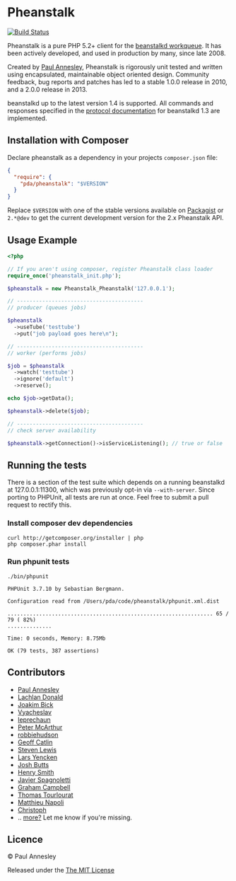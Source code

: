 Pheanstalk
==========

[![Build Status](https://travis-ci.org/pda/pheanstalk.png?branch=master)](https://travis-ci.org/pda/pheanstalk)

Pheanstalk is a pure PHP 5.2+ client for the [beanstalkd workqueue][1].  It has
been actively developed, and used in production by many, since late 2008.

Created by [Paul Annesley][2], Pheanstalk is rigorously unit tested and written
using encapsulated, maintainable object oriented design.  Community feedback,
bug reports and patches has led to a stable 1.0.0 release in 2010, and a 2.0.0
release in 2013.

beanstalkd up to the latest version 1.4 is supported.  All commands and
responses specified in the [protocol documentation][3] for beanstalkd 1.3 are
implemented.

  [1]: http://xph.us/software/beanstalkd/
  [2]: http://paul.annesley.cc/
  [3]: http://github.com/kr/beanstalkd/tree/v1.3/doc/protocol.txt?raw=true

Installation with Composer
-------------

Declare pheanstalk as a dependency in your projects `composer.json` file:

``` json
{
  "require": {
    "pda/pheanstalk": "$VERSION"
  }
}
```

Replace `$VERSION` with one of the stable versions available on
[Packagist](https://packagist.org/packages/pda/pheanstalk) or `2.*@dev` to get
the current development version for the 2.x Pheanstalk API.

Usage Example
-------------

```php
<?php

// If you aren't using composer, register Pheanstalk class loader
require_once('pheanstalk_init.php');

$pheanstalk = new Pheanstalk_Pheanstalk('127.0.0.1');

// ----------------------------------------
// producer (queues jobs)

$pheanstalk
  ->useTube('testtube')
  ->put("job payload goes here\n");

// ----------------------------------------
// worker (performs jobs)

$job = $pheanstalk
  ->watch('testtube')
  ->ignore('default')
  ->reserve();

echo $job->getData();

$pheanstalk->delete($job);

// ----------------------------------------
// check server availability

$pheanstalk->getConnection()->isServiceListening(); // true or false

```


Running the tests
-----------------

There is a section of the test suite which depends on a running beanstalkd
at 127.0.0.1:11300, which was previously opt-in via `--with-server`.
Since porting to PHPUnit, all tests are run at once. Feel free to submit
a pull request to rectify this.

### Install composer dev dependencies

    curl http://getcomposer.org/installer | php
    php composer.phar install

### Run phpunit tests

    ./bin/phpunit

```
PHPUnit 3.7.10 by Sebastian Bergmann.

Configuration read from /Users/pda/code/pheanstalk/phpunit.xml.dist

................................................................. 65 / 79 ( 82%)
..............

Time: 0 seconds, Memory: 8.75Mb

OK (79 tests, 387 assertions)
```


Contributors
------------

  * [Paul Annesley](https://github.com/pda)
  * [Lachlan Donald](https://github.com/lox)
  * [Joakim Bick](https://github.com/minimoe)
  * [Vyacheslav](https://github.com/SlNPacifist)
  * [leprechaun](https://github.com/leprechaun)
  * [Peter McArthur](https://github.com/ptrmcrthr)
  * [robbiehudson](https://github.com/robbiehudson)
  * [Geoff Catlin](https://github.com/gcatlin)
  * [Steven Lewis](https://github.com/srjlewis)
  * [Lars Yencken](https://github.com/larsyencken)
  * [Josh Butts](https://github.com/jimbojsb)
  * [Henry Smith](https://github.com/h2s)
  * [Javier Spagnoletti](https://github.com/phansys)
  * [Graham Campbell](https://github.com/GrahamCampbell)
  * [Thomas Tourlourat](https://github.com/armetiz)
  * [Matthieu Napoli](https://github.com/mnapoli)
  * [Christoph](https://github.com/xrstf)
  * .. [more?](https://github.com/pda/pheanstalk/contributors) Let me know if you're missing.


Licence
-------

© Paul Annesley

Released under the [The MIT License](http://www.opensource.org/licenses/mit-license.php)
